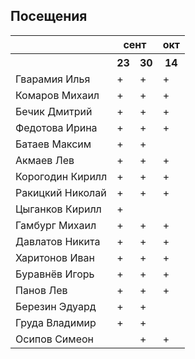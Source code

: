 ## Посещения

<table><tr><th></th><th colspan="2">сент</th><th>окт</th></tr><tr><th></th><th>23</th><th>30</th><th>14</th></tr><tr><td>Гварамия Илья</td><td>+</td><td>+</td><td>+</td></tr><tr><td>Комаров Михаил</td><td>+</td><td>+</td><td>+</td></tr><tr><td>Бечик Дмитрий</td><td>+</td><td>+</td><td>+</td></tr><tr><td>Федотова Ирина</td><td>+</td><td>+</td><td>+</td></tr><tr><td>Батаев Максим</td><td>+</td><td>+</td><td></td></tr><tr><td>Акмаев Лев</td><td>+</td><td>+</td><td>+</td></tr><tr><td>Корогодин Кирилл</td><td>+</td><td>+</td><td>+</td></tr><tr><td>Ракицкий Николай</td><td>+</td><td>+</td><td>+</td></tr><tr><td>Цыганков Кирилл</td><td>+</td><td></td><td></td></tr><tr><td>Гамбург Михаил</td><td>+</td><td>+</td><td>+</td></tr><tr><td>Давлатов Никита</td><td>+</td><td>+</td><td>+</td></tr><tr><td>Харитонов Иван</td><td>+</td><td>+</td><td>+</td></tr><tr><td>Буравнëв Игорь</td><td>+</td><td>+</td><td>+</td></tr><tr><td>Панов Лев</td><td>+</td><td>+</td><td>+</td></tr><tr><td>Березин Эдуард</td><td>+</td><td>+</td><td></td></tr><tr><td>Груда Владимир</td><td>+</td><td>+</td><td></td></tr><tr><td>Осипов Симеон</td><td></td><td>+</td><td>+</td></tr></table>